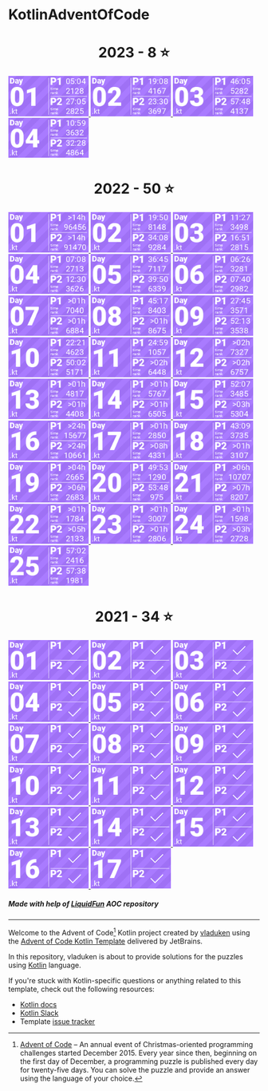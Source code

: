 # KotlinAdventOfCode

<!-- AOC TILES BEGIN -->
<h1 align="center">
  2023 - 8 ⭐
</h1>
<a href="src/year2023/01/Day01.kt">
  <img src="Media/2023/01.png" width="161px">
</a>
<a href="src/year2023/02/Day02.kt">
  <img src="Media/2023/02.png" width="161px">
</a>
<a href="src/year2023/03/Day03.kt">
  <img src="Media/2023/03.png" width="161px">
</a>
<a href="src/year2023/04/Day04.kt">
  <img src="Media/2023/04.png" width="161px">
</a>
<h1 align="center">
  2022 - 50 ⭐
</h1>
<a href="src/year2022/01/Day01.kt">
  <img src="Media/2022/01.png" width="161px">
</a>
<a href="src/year2022/02/Day02.kt">
  <img src="Media/2022/02.png" width="161px">
</a>
<a href="src/year2022/03/Day03.kt">
  <img src="Media/2022/03.png" width="161px">
</a>
<a href="src/year2022/04/Day04.kt">
  <img src="Media/2022/04.png" width="161px">
</a>
<a href="src/year2022/05/Day05.kt">
  <img src="Media/2022/05.png" width="161px">
</a>
<a href="src/year2022/06/Day06.kt">
  <img src="Media/2022/06.png" width="161px">
</a>
<a href="src/year2022/07/Day07.kt">
  <img src="Media/2022/07.png" width="161px">
</a>
<a href="src/year2022/08/Day08.kt">
  <img src="Media/2022/08.png" width="161px">
</a>
<a href="src/year2022/09/Day09.kt">
  <img src="Media/2022/09.png" width="161px">
</a>
<a href="src/year2022/10/Day10.kt">
  <img src="Media/2022/10.png" width="161px">
</a>
<a href="src/year2022/11/Day11.kt">
  <img src="Media/2022/11.png" width="161px">
</a>
<a href="src/year2022/12/Day12.kt">
  <img src="Media/2022/12.png" width="161px">
</a>
<a href="src/year2022/13/Day13.kt">
  <img src="Media/2022/13.png" width="161px">
</a>
<a href="src/year2022/14/Day14.kt">
  <img src="Media/2022/14.png" width="161px">
</a>
<a href="src/year2022/15/Day15.kt">
  <img src="Media/2022/15.png" width="161px">
</a>
<a href="src/year2022/16/Day16.kt">
  <img src="Media/2022/16.png" width="161px">
</a>
<a href="src/year2022/17/Day17.kt">
  <img src="Media/2022/17.png" width="161px">
</a>
<a href="src/year2022/18/Day18.kt">
  <img src="Media/2022/18.png" width="161px">
</a>
<a href="src/year2022/19/Day19.kt">
  <img src="Media/2022/19.png" width="161px">
</a>
<a href="src/year2022/20/Day20.kt">
  <img src="Media/2022/20.png" width="161px">
</a>
<a href="src/year2022/21/Day21.kt">
  <img src="Media/2022/21.png" width="161px">
</a>
<a href="src/year2022/22/Day22.kt">
  <img src="Media/2022/22.png" width="161px">
</a>
<a href="src/year2022/23/Day23.kt">
  <img src="Media/2022/23.png" width="161px">
</a>
<a href="src/year2022/24/Day24.kt">
  <img src="Media/2022/24.png" width="161px">
</a>
<a href="src/year2022/25/Day25.kt">
  <img src="Media/2022/25.png" width="161px">
</a>
<h1 align="center">
  2021 - 34 ⭐
</h1>
<a href="src/year2021/01/Day01.kt">
  <img src="Media/2021/01.png" width="161px">
</a>
<a href="src/year2021/02/Day02.kt">
  <img src="Media/2021/02.png" width="161px">
</a>
<a href="src/year2021/03/Day03.kt">
  <img src="Media/2021/03.png" width="161px">
</a>
<a href="src/year2021/04/Day04.kt">
  <img src="Media/2021/04.png" width="161px">
</a>
<a href="src/year2021/05/Day05.kt">
  <img src="Media/2021/05.png" width="161px">
</a>
<a href="src/year2021/06/Day06.kt">
  <img src="Media/2021/06.png" width="161px">
</a>
<a href="src/year2021/07/Day07.kt">
  <img src="Media/2021/07.png" width="161px">
</a>
<a href="src/year2021/08/Day08.kt">
  <img src="Media/2021/08.png" width="161px">
</a>
<a href="src/year2021/09/Day09.kt">
  <img src="Media/2021/09.png" width="161px">
</a>
<a href="src/year2021/10/Day10.kt">
  <img src="Media/2021/10.png" width="161px">
</a>
<a href="src/year2021/11/Day11.kt">
  <img src="Media/2021/11.png" width="161px">
</a>
<a href="src/year2021/12/Day12.kt">
  <img src="Media/2021/12.png" width="161px">
</a>
<a href="src/year2021/13/Day13.kt">
  <img src="Media/2021/13.png" width="161px">
</a>
<a href="src/year2021/14/Day14.kt">
  <img src="Media/2021/14.png" width="161px">
</a>
<a href="src/year2021/15/Day15.kt">
  <img src="Media/2021/15.png" width="161px">
</a>
<a href="src/year2021/16/Day16.kt">
  <img src="Media/2021/16.png" width="161px">
</a>
<a href="src/year2021/17/Day17.kt">
  <img src="Media/2021/17.png" width="161px">
</a>
<!-- AOC TILES END -->

##### Made with help of [LiquidFun][aocTiles] AOC repository
--- 

Welcome to the Advent of Code[^aoc] Kotlin project created by [vladuken][github] using
the [Advent of Code Kotlin Template][template] delivered by JetBrains.

In this repository, vladuken is about to provide solutions for the puzzles using [Kotlin][kotlin]
language.

If you're stuck with Kotlin-specific questions or anything related to this template, check out the
following resources:

- [Kotlin docs][docs]
- [Kotlin Slack][slack]
- Template [issue tracker][issues]

[^aoc]: [Advent of Code][aoc] – An annual event of Christmas-oriented programming challenges started
December 2015. Every year since then, beginning on the first day of December, a programming puzzle
is published every day for twenty-five days. You can solve the puzzle and provide an answer using
the language of your choice.

[aocTiles]: https://github.com/LiquidFun/adventofcode

[aoc]: https://adventofcode.com

[docs]: https://kotlinlang.org/docs/home.html

[github]: https://github.com/vladuken

[issues]: https://github.com/kotlin-hands-on/advent-of-code-kotlin-template/issues

[kotlin]: https://kotlinlang.org

[slack]: https://surveys.jetbrains.com/s3/kotlin-slack-sign-up

[template]: https://github.com/kotlin-hands-on/advent-of-code-kotlin-template
